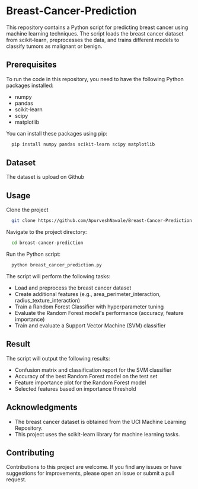 # Breast-Cancer-Prediction
This repository contains a Python script for predicting breast cancer using machine learning techniques. The script loads the breast cancer dataset from scikit-learn, preprocesses the data, and trains different models to classify tumors as malignant or benign.


## Prerequisites

To run the code in this repository, you need to have the following Python packages installed:

- numpy
- pandas
- scikit-learn
- scipy
- matplotlib

You can install these packages using pip:

```bash
  pip install numpy pandas scikit-learn scipy matplotlib

```

## Dataset
The dataset is upload on Github


## Usage

Clone the project

```bash
  git clone https://github.com/ApurveshNawale/Breast-Cancer-Prediction.git
```

Navigate to the project directory:


```bash
  cd breast-cancer-prediction
```

Run the Python script:

```bash
  python breast_cancer_prediction.py
```

The script will perform the following tasks:

- Load and preprocess the breast cancer dataset
- Create additional features (e.g., area_perimeter_interaction, radius_texture_interaction)
- Train a Random Forest Classifier with hyperparameter tuning
- Evaluate the Random Forest model's performance (accuracy, feature importance)
- Train and evaluate a Support Vector Machine (SVM) classifier


## Result
The script will output the following results:

- Confusion matrix and classification report for the SVM classifier
- Accuracy of the best Random Forest model on the test set
- Feature importance plot for the Random Forest model
- Selected features based on importance threshold


## Acknowledgments
- The breast cancer dataset is obtained from the UCI Machine Learning Repository.
- This project uses the scikit-learn library for machine learning tasks.

## Contributing
Contributions to this project are welcome. If you find any issues or have suggestions for improvements, please open an issue or submit a pull request.


